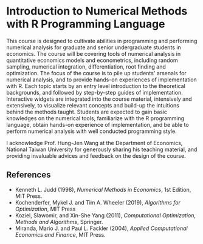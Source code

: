 # Introduction to Numerical Methods with R Programming Language

This course is designed to cultivate abilities in programming and performing numerical analysis for graduate and senior undergraduate students in economics. The course will be covering tools of numerical analysis in quantitative economics models and econometrics, including random sampling, numerical integration, differentiation, root finding and optimization. The focus of the course is to pile up students' arsenals for numerical analysis, and to provide hands-on experiences of implementation with R. Each topic starts by an entry level introduction to the theoretical backgrounds, and followed by step-by-step guides of implementation. Interactive widgets are integrated into the course material, intensively and extensively, to visualize relevant concepts and build-up the intuitions behind the methods taught. Students are expected to gain basic knowledges on the numerical tools, familiarize with the R programming language, obtain hands-on experience of implementation, and be able to perform numerical analysis with well conducted programming style.

I acknowledge Prof. Hung-Jen Wang at the Department of Economics, National Taiwan University for generously sharing his teaching material, and providing invaluable advices and feedback on the design of the course.

## References
- Kenneth L. Judd (1998), *Numerical Methods in Economics*, 1st Edition, MIT Press.
- Kochenderfer, Mykel J. and Tim A. Wheeler (2019), *Algorithms for Optimization*, MIT Press
- Koziel, Slawomir, and Xin-She Yang (2011), *Computational Optimization, Methods and Algorithms*, Springer.
- Miranda, Mario J. and Paul L. Fackler (2004), *Applied Computational Economics and Finance*, MIT Press.
